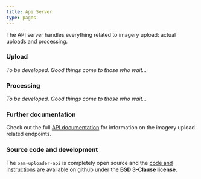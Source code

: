 ```yaml
---
title: Api Server
type: pages
---
```


The API server handles everything related to imagery upload: actual uploads and processing.

### Upload

*To be developed. Good things come to those who wait...*

### Processing

*To be developed. Good things come to those who wait...*

### Further documentation
Check out the full [API documentation](http://hotosm.github.io/oam-uploader-api/) for information on the imagery upload related endpoints.

### Source code and development
The `oam-uploader-api` is completely open source and the [code and instructions](https://github.com/hotosm/oam-uploader-api) are available on github under the **BSD 3-Clause license**.
